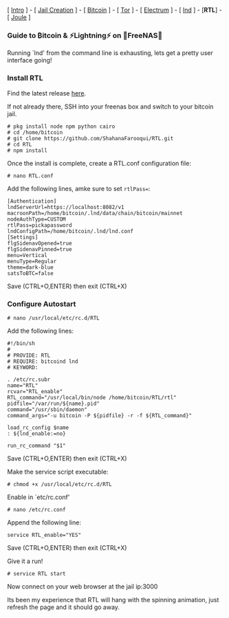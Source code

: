 [ [Intro](README.md) ] - [ [Jail Creation](freenas_1_jail_creation.md) ] - [ [Bitcoin](freenas_2_bitcoin.md) ] - [ [Tor](freenas_3_tor.md) ] - [ [Electrum](freenas_4_electrum.md) ] - [ [lnd](freenas_5_lnd.md) ] - [**RTL**] - [ [Joule](freenas_7_joule.md) ]

### Guide to ₿itcoin & ⚡Lightning️⚡ on 🦈FreeNAS🦈

Running `lnd' from the command line is exhausting, lets get a pretty user interface going!

### Install RTL
Find the latest release [here](https://github.com/ShahanaFarooqui/RTL/releases).

If not already there, SSH into your freenas box and switch to your bitcoin jail.

```
# pkg install node npm python cairo
# cd /home/bitcoin
# git clone https://github.com/ShahanaFarooqui/RTL.git
# cd RTL
# npm install
```
Once the install is complete, create a RTL.conf configuration file:
```
# nano RTL.conf
```
Add the following lines, amke sure to set `rtlPass=`:
```
[Authentication]
lndServerUrl=https://localhost:8082/v1
macroonPath=/home/bitcoin/.lnd/data/chain/bitcoin/mainnet
nodeAuthType=CUSTOM
rtlPass=pickapassword
lndConfigPath=/home/bitcoin/.lnd/lnd.conf
[Settings]
flgSidenavOpened=true
flgSidenavPinned=true
menu=Vertical
menuType=Regular
theme=dark-blue
satsToBTC=false
```
Save (CTRL+O,ENTER) then exit (CTRL+X)

### Configure Autostart
```
# nano /usr/local/etc/rc.d/RTL
```
Add the following lines:
```
#!/bin/sh
#
# PROVIDE: RTL
# REQUIRE: bitcoind lnd
# KEYWORD:

. /etc/rc.subr
name="RTL"
rcvar="RTL_enable"
RTL_command="/usr/local/bin/node /home/bitcoin/RTL/rtl"
pidfile="/var/run/${name}.pid"
command="/usr/sbin/daemon"
command_args="-u bitcoin -P ${pidfile} -r -f ${RTL_command}"

load_rc_config $name
: ${lnd_enable:=no}

run_rc_command "$1"
```
Save (CTRL+O,ENTER) then exit (CTRL+X)

Make the service script executable:
```
# chmod +x /usr/local/etc/rc.d/RTL
```
Enable in `etc/rc.conf'
```
# nano /etc/rc.conf
```
Append the following line:
```
service RTL_enable="YES"
```
Save (CTRL+O,ENTER) then exit (CTRL+X)

Give it a run!
```
# service RTL start
```

Now connect on your web browser at the jail ip:3000

Its been my experience that RTL will hang with the spinning animation, just refresh the page and it should go away.

